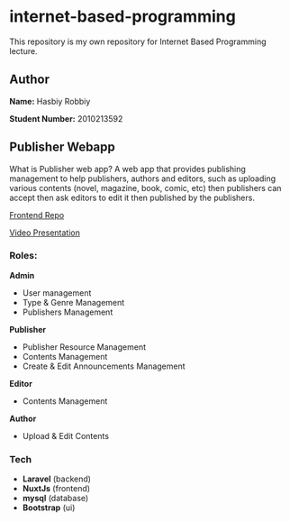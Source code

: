 # internet-based-programming
This repository is my own repository for Internet Based Programming lecture.

## Author
**Name:** Hasbiy Robbiy

**Student Number:** 2010213592

## Publisher Webapp

What is Publisher web app? A web app that provides publishing management to help publishers, authors and editors, such as uploading various contents (novel, magazine, book, comic, etc) then publishers can accept then ask editors to edit it then published by the publishers.

[Frontend Repo](https://github.com/has-bii/publisher-webapp-fe)

[Video Presentation](https://youtu.be/h7n-zw2fbXk)

### Roles:

**Admin**
- User management
- Type & Genre Management
- Publishers Management

**Publisher**
- Publisher Resource Management
- Contents Management
- Create & Edit Announcements Management

**Editor**
- Contents Management

**Author**
- Upload & Edit Contents

### Tech
- **Laravel** (backend)
- **NuxtJs** (frontend)
- **mysql** (database)
- **Bootstrap** (ui)

